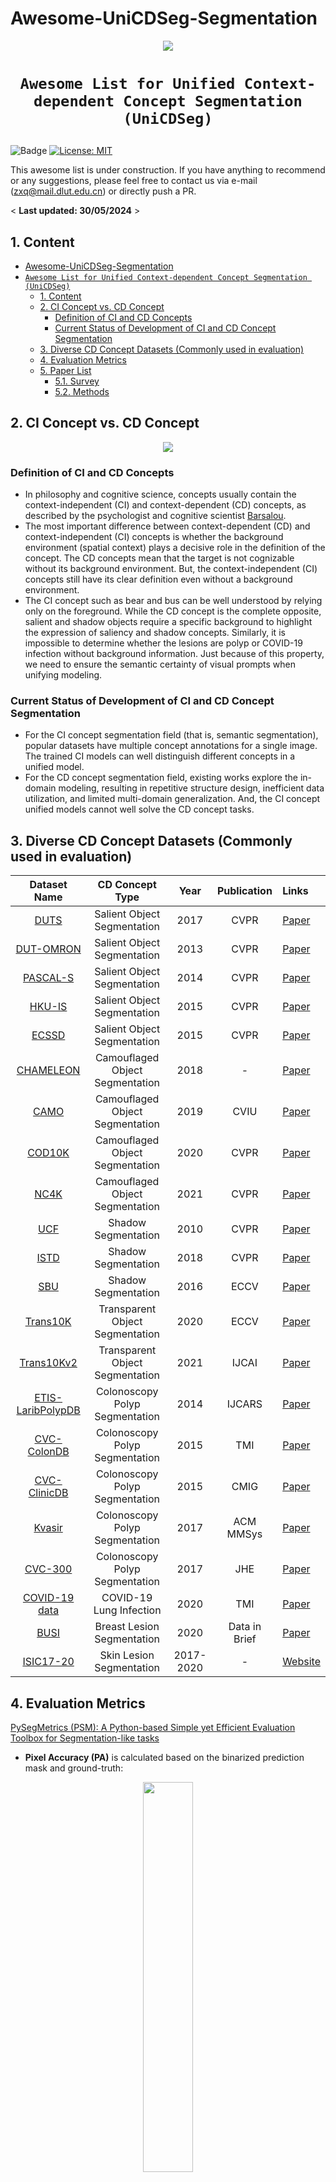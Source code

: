 # Awesome-UniCDSeg-Segmentation


<p align="center">
    <img src="image/CD_branch.png"/> <br />
</p>

# <p align=center>`Awesome List for Unified Context-dependent Concept Segmentation (UniCDSeg)`

![Badge](https://img.shields.io/badge/-As%20awesome%20as%20you%20think!-red)
[![License: MIT](https://img.shields.io/badge/License-MIT-green.svg)](https://opensource.org/licenses/MIT)


This awesome list is under construction. If you have anything to recommend or any suggestions, please feel free to contact us via e-mail (zxq@mail.dlut.edu.cn) or directly push a PR. 

< **Last updated: 30/05/2024** >


##  1. Content


- [Awesome-UniCDSeg-Segmentation](#awesome-unicdseg-segmentation)
- [`Awesome List for Unified Context-dependent Concept Segmentation (UniCDSeg)`](#awesome-list-for-unified-context-dependent-concept-segmentation-unicdseg)
  - [1. Content](#1-content)
  - [2. CI Concept vs. CD Concept](#2-ci-concept-vs-cd-concept)
    - [Definition of CI and CD Concepts](#definition-of-ci-and-cd-concepts)
    - [Current Status of Development of CI and CD Concept Segmentation](#current-status-of-development-of-ci-and-cd-concept-segmentation)
  - [3. Diverse CD Concept Datasets (Commonly used in evaluation)](#3-diverse-cd-concept-datasets-commonly-used-in-evaluation)
  - [4.  Evaluation Metrics](#4--evaluation-metrics)
  - [5. Paper List](#5-paper-list)
    - [5.1. Survey](#51-survey)
    - [5.2. Methods](#52-methods)

		
##  2. CI Concept vs. CD Concept
<p align="center">
    <img src="image/CI_vs_CD.png"/> <br />
</p>

### Definition of CI and CD Concepts  
-  In philosophy and cognitive science, concepts usually contain the context-independent (CI) and context-dependent (CD) concepts, as described by the psychologist and cognitive scientist [Barsalou](https://core.ac.uk/download/pdf/205745705.pdf).
- The most important difference between context-dependent (CD) and context-independent (CI) concepts is whether the background environment (spatial context) plays a decisive role in the definition of the concept. The CD concepts mean that the target is not cognizable without its background environment. But, the context-independent (CI) concepts still have its clear definition even without a background environment.
- The CI concept such as bear and bus can be well understood by relying only on the foreground. While the CD concept is the complete opposite, salient and shadow objects require a specific background to highlight the expression of saliency and shadow concepts. Similarly, it is impossible to determine whether the lesions are polyp or COVID-19 infection without background information. Just because of this property, we need to ensure the semantic certainty of visual prompts when unifying modeling.
### Current Status of Development of CI and CD Concept Segmentation
- For the CI concept segmentation field (that is, semantic segmentation), popular datasets have multiple concept annotations for a single image. The trained CI models can well distinguish different concepts in a unified model.
- For the CD concept segmentation field, existing works explore the in-domain modeling, resulting in repetitive structure design, inefficient data utilization, and limited multi-domain generalization. And, the CI concept unified models cannot well solve the CD concept tasks.

## 3. Diverse CD Concept Datasets (Commonly used in evaluation)
| **Dataset Name** | CD Concept Type|**Year** | **Publication** | **Links** |
| :------: | :------: | :------:| :-------: | :---------|
[DUTS](https://openaccess.thecvf.com/content_cvpr_2017/papers/Wang_Learning_to_Detect_CVPR_2017_paper.pdf) |Salient Object Segmentation| 2017 | CVPR | [Paper](https://openaccess.thecvf.com/content_cvpr_2017/papers/Wang_Learning_to_Detect_CVPR_2017_paper.pdf) |
[DUT-OMRON](https://openaccess.thecvf.com/content_cvpr_2013/papers/Yang_Saliency_Detection_via_2013_CVPR_paper.pdf) |Salient Object Segmentation| 2013 |CVPR| [Paper](https://openaccess.thecvf.com/content_cvpr_2013/papers/Yang_Saliency_Detection_via_2013_CVPR_paper.pdf) |
[PASCAL-S](https://arxiv.org/pdf/1406.2807) |Salient Object Segmentation| 2014 | CVPR | [Paper](https://arxiv.org/pdf/1406.2807) |
[HKU-IS](https://openaccess.thecvf.com/content_cvpr_2015/papers/Li_Visual_Saliency_Based_2015_CVPR_paper.pdf) |Salient Object Segmentation| 2015 | CVPR | [Paper](https://openaccess.thecvf.com/content_cvpr_2015/papers/Li_Visual_Saliency_Based_2015_CVPR_paper.pdf) |
[ECSSD](https://openaccess.thecvf.com/content_cvpr_2013/papers/Yan_Hierarchical_Saliency_Detection_2013_CVPR_paper.pdf) |Salient Object Segmentation| 2015 |CVPR| [Paper](https://openaccess.thecvf.com/content_cvpr_2013/papers/Yan_Hierarchical_Saliency_Detection_2013_CVPR_paper.pdf)|
[CHAMELEON](https://www.polsl.pl/rau6/chameleon-database-animal-camouflage-analysis/) |Camouflaged Object Segmentation | 2018 | - | [Paper](https://www.polsl.pl/rau6/chameleon-database-animal-camouflage-analysis/) |
[CAMO](https://arxiv.org/pdf/2105.09451) |Camouflaged Object Segmentation| 2019 |CVIU| [Paper](https://arxiv.org/pdf/2105.09451) |
[COD10K](https://openaccess.thecvf.com/content_CVPR_2020/papers/Fan_Camouflaged_Object_Detection_CVPR_2020_paper.pdf) |Camouflaged Object Segmentation| 2020 | CVPR | [Paper](https://openaccess.thecvf.com/content_CVPR_2020/papers/Fan_Camouflaged_Object_Detection_CVPR_2020_paper.pdf) |
[NC4K](https://openaccess.thecvf.com/content/CVPR2021/papers/Lv_Simultaneously_Localize_Segment_and_Rank_the_Camouflaged_Objects_CVPR_2021_paper.pdf) |Camouflaged Object  Segmentation| 2021 | CVPR | [Paper](https://openaccess.thecvf.com/content/CVPR2021/papers/Lv_Simultaneously_Localize_Segment_and_Rank_the_Camouflaged_Objects_CVPR_2021_paper.pdf) |
[UCF](https://ieeexplore.ieee.org/document/5540209) |Shadow Segmentation| 2010 |CVPR| [Paper](https://ieeexplore.ieee.org/document/5540209) |
[ISTD](https://openaccess.thecvf.com/content_cvpr_2018/papers/Wang_Stacked_Conditional_Generative_CVPR_2018_paper.pdf) |Shadow Segmentation| 2018 | CVPR | [Paper](https://openaccess.thecvf.com/content_cvpr_2018/papers/Wang_Stacked_Conditional_Generative_CVPR_2018_paper.pdf) |
[SBU](https://link.springer.com/chapter/10.1007/978-3-319-46466-4_49) |Shadow Segmentation| 2016 | ECCV | [Paper](https://link.springer.com/chapter/10.1007/978-3-319-46466-4_49) |
[Trans10K](https://www.ecva.net/papers/eccv_2020/papers_ECCV/papers/123580681.pdf) |Transparent Object Segmentation| 2020 | ECCV | [Paper](https://www.ecva.net/papers/eccv_2020/papers_ECCV/papers/123580681.pdf) |
[Trans10Kv2](https://arxiv.org/pdf/2101.08461) |Transparent Object Segmentation| 2021 | IJCAI | [Paper](https://arxiv.org/pdf/2101.08461) |
[ETIS-LaribPolypDB](https://link.springer.com/article/10.1007/s11548-013-0926-3) |Colonoscopy Polyp Segmentation| 2014 | IJCARS | [Paper](https://link.springer.com/article/10.1007/s11548-013-0926-3) |
[CVC-ColonDB](https://xueliancheng.github.io/SLT-Net-project/) |Colonoscopy Polyp Segmentation| 2015 | TMI | [Paper](https://link.springer.com/article/10.1007/s11548-013-0926-3) |
[CVC-ClinicDB](https://polyp.grand-challenge.org/CVCClinicDB/) |Colonoscopy Polyp Segmentation| 2015 | CMIG | [Paper](https://www.sciencedirect.com/science/article/pii/S0895611115000567) |
[Kvasir](https://datasets.simula.no/kvasir/) |Colonoscopy Polyp Segmentation| 2017 | ACM MMSys | [Paper](https://dl.acm.org/doi/abs/10.1145/3083187.3083212) |
[CVC-300](https://github.com/jbernoz/deeppolyp) |Colonoscopy Polyp Segmentation| 2017 |JHE | [Paper](https://www.hindawi.com/journals/jhe/2017/4037190/)|
[COVID-19 data](https://ieeexplore.ieee.org/stamp/stamp.jsp?arnumber=9098956) |COVID-19 Lung Infection| 2020 |TMI | [Paper](https://ieeexplore.ieee.org/stamp/stamp.jsp?arnumber=9098956)|
[BUSI](https://www.sciencedirect.com/science/article/pii/S2352340919312181) |Breast Lesion Segmentation| 2020 |Data in Brief | [Paper](https://www.sciencedirect.com/science/article/pii/S2352340919312181)|
[ISIC17-20](https://challenge.isic-archive.com/data/) |Skin Lesion Segmentation| 2017-2020 | -| [Website](https://challenge.isic-archive.com/data/)|

##  4.  Evaluation Metrics
[PySegMetrics (PSM): A Python-based Simple yet Efficient Evaluation Toolbox for Segmentation-like tasks](https://github.com/Xiaoqi-Zhao-DLUT/PySegMetric_EvalToolkit)

- **Pixel Accuracy (PA)** is calculated based on
the binarized prediction mask and ground-truth:
<p align="center">
    <img src="image/PA_metric.png" width=40%/> <br />
</p>

- **F-measure** is a metric that comprehensively considers both precision and recall:
<p align="center">
    <img src="image/Fm_metric.png" width=40%/> <br />
</p>

- **weighted F-measure** is proposed to improve the metric F-measure. It assigns different weights (ω) to precision and recall across different errors at different locations, considering the neighborhood information:
<p align="center">
    <img src="image/Fm_metric.png" width=40%/> <br />
</p>

- **S-measure** evaluates the spatial structure similarity by combining the region-aware
structural similarity Sr and the object-aware structural similarity So:
<p align="center">
    <img src="image/Sm_metric.png" width=40%/> <br />
</p>

- **E-measure**  can jointly capture image level statistics and local pixel matching information:
<p align="center">
    <img src="image/Em_metric.png" width=40%/> <br />
</p>

- **IOU** is the most common metric for evaluating classification accuracy:
<p align="center">
    <img src="image/IOU_metric.png" width=40%/> <br />
</p>

- **Dice** is a statistic used to gauge the similarity of two samples and become the most used metric in validating medical image segmentation:
<p align="center">
    <img src="image/DICE_metric.png" width=40%/> <br />
</p>

- **Balanced error rate (BER)** is a common metric to evaluate shadow detection performance, where shadow and non-shadow regions contribute equally to the overall performance without considering their relative areas:
<p align="center">
    <img src="image/BER_metric.png" width=40%/> <br />
</p>


- **MAE** measures the average absolute difference between the prediction and the ground truth pixel by pixel:
<p align="center">
    <img src="image/MAE_metric.png" width=40%/> <br />
</p>


##  5. Paper List
###  5.1. Survey
| **Year** | **Model** | **Publication** | **Title**                                 |  **Links**                                                    |
| :------: | :------: |:------: | :----------------------------------------------------------- |  :----------------------------------------------------------- |
| 2024 | GateNetv2 | IJCV |Towards Diverse Binary Segmentation via A Simple yet General Gated Network <br><sup><sub>Xiaoqi Zhao; Youwei Pang; Lihe Zhang; Huchuan Lu; Lei Zhang</sub></sup> | [Paper](https://arxiv.org/pdf/2303.10396)/[Code](https://github.com/Xiaoqi-Zhao-DLUT/GateNet-RGB-Saliency)
###  5.2. Methods
| **Year** | **Model** | **Publication** | **Title**                                 |  **Links**                                                    |
| :------: | :------: |:------: | :----------------------------------------------------------- |  :----------------------------------------------------------- |
| 2024 | Spider | ICML | Spider : A Unified Framework for Context-dependent Concept Segmentation<br><sup><sub>Xiaoqi Zhao; Youwei Pang; Wei Ji; Baicheng Sheng; Jiaming Zuo; Lihe Zhang; Huchuan Lu </sub></sup> | [Paper](https://arxiv.org/pdf/2405.01002)/[Code](https://github.com/Xiaoqi-Zhao-DLUT/Spider-UniCDSeg)
| 2024 | GateNetv2 | IJCV |Towards Diverse Binary Segmentation via A Simple yet General Gated Network <br><sup><sub>Xiaoqi Zhao; Youwei Pang; Lihe Zhang; Huchuan Lu; Lei Zhang</sub></sup> | [Paper](https://arxiv.org/pdf/2303.10396)/[Code](https://github.com/Xiaoqi-Zhao-DLUT/GateNet-RGB-Saliency)
| 2024 | VSCode | CVPR | VSCode: General Visual Salient and Camouflaged Object Detection with 2D Prompt Learning <br><sup><sub>Ziyang Luo; Nian Liu; Wangbo Zhao; Xuguang Yang; Dingwen Zhang; Deng-Ping Fan; Fahad Khan; Junwei Han</sub></sup> | [Paper](https://arxiv.org/pdf/2311.15011)/[Code](https://github.com/Sssssuperior/VSCode)
| 2023 | SegGPT | ICCV | SegGPT: Towards Segmenting Everything in Context <br><sup><sub>Xinlong Wang;  Xiaosong Zhang; Yue Cao; Wen Wang; Chunhua Shen; Tiejun Huang</sub></sup> | [Paper](https://openaccess.thecvf.com/content/ICCV2023/papers/Wang_SegGPT_Towards_Segmenting_Everything_in_Context_ICCV_2023_paper.pdf)/[Code](https://github.com/baaivision/Painter)
| 2023 | UniverSeg | ICCV | UniverSeg: Universal Medical Image Segmentation <br><sup><sub>Victor Ion Butoi;  Jose Javier Gonzalez Ortiz; Tianyu Ma; Mert R. Sabuncu; John Guttag; Adrian V. Dalca</sub></sup> | [Paper](https://arxiv.org/pdf/2304.06131)/[Code](https://github.com/JJGO/UniverSeg)
| 2023 | EVP | CVPR | Explicit Visual Prompting for Low-Level Structure Segmentations <br><sup><sub>Weihuang Liu; Xi Shen; Chi-Man Pun; Xiaodong Cun</sub></sup> | [Paper](https://arxiv.org/pdf/2303.10883)/[Code](https://github.com/NiFangBaAGe/Explicit-Visual-Prompt)
| 2023 | M2SNet | arXiv | M2SNet: Multi-scale in Multi-scale Subtraction Network for Medical Image Segmentation <br><sup><sub>Xiaoqi Zhao; Hongpeng Jia; Youwei Pangl; Long Lv; Feng Tian; Lihe Zhang; Weibing Sun; Huchuan Lu</sub></sup> | [Paper](https://arxiv.org/pdf/2303.10894)/[Code](https://github.com/Xiaoqi-Zhao-DLUT/MSNet-M2SNet)

